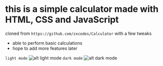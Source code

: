 # this is a simple calculator made with HTML, CSS and JavaScript

cloned from ```https://github.com/zxcodes/Calculator``` with a few tweaks 

* able to perform basic calculations
* hope to add more features later

```light mode``` ![alt light mode](/assets/md/1.jpg)
```dark mode``` ![alt dark mode](/assets/md/2.jpg)

